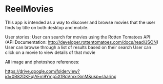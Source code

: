 # ReelMovies


This app is intended as a way to discover and browse movies that the user finds by title on both desktop and mobile. 

User stories:
User can search for movies using the Rotten Tomatoes API
(API Documentation: http://developer.rottentomatoes.com/docs/read/JSON)
User can browse through a list of results based on their search
User can click on a movie to view details of that movie


All image and photoshop references:

https://drive.google.com/folderview?id=0B82DKFqlAEm9Ymp5X1RpVmxrSmM&usp=sharing
